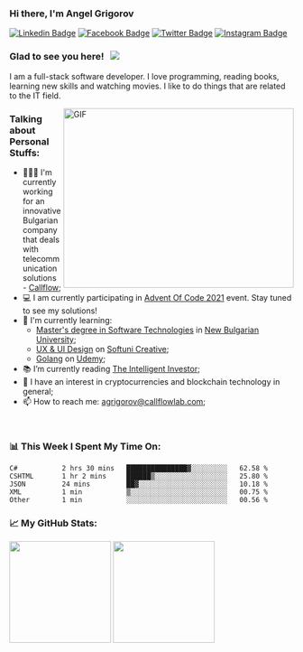 ### Hi there, I'm Angel Grigorov <img src="https://media.giphy.com/media/hvRJCLFzcasrR4ia7z/giphy.gif" width="15">

[![Linkedin Badge](https://img.shields.io/badge/-LinkedIn-0e76a8?style=flat-square&logo=Linkedin&logoColor=white)](https://linkedin.com/in/angelgrigorov1)
[![Facebook Badge](https://img.shields.io/badge/-Facebook-3b5998?style=flat-square&logo=Facebook&logoColor=white)](https://www.facebook.com/angelgrigoroV11)
[![Twitter Badge](https://img.shields.io/badge/-Twitter-00acee?style=flat-square&logo=Twitter&logoColor=white)](https://twitter.com/AngelGrigorov3)
[![Instagram Badge](https://img.shields.io/badge/-Instagram-e4405f?style=flat-square&logo=Instagram&logoColor=white)](https://instagram.com/angelgrigorov1/)

### Glad to see you here! &nbsp; ![](https://visitor-badge.glitch.me/badge?page_id=AngelGrigorov)

I am a full-stack software developer. I love programming, reading books, learning new skills and watching movies.
I like to do things that are related to the IT field.

<img align="right" alt="GIF" src="https://camo.githubusercontent.com/bad73067be0171aab9e958e844f2fffe8685814c10a3245aa363d31f9b649922/68747470733a2f2f6d656469612e67697068792e636f6d2f6d656469612f7167515567674143335066763638377150432f67697068792e676966" width="408" height="318" />
  

### Talking about Personal Stuffs:

- 👨🏻‍💻 I'm currently working for an innovative Bulgarian company that deals with telecommunication solutions - [Callflow](https://callflowlab.com/);
- :computer: I am currently participating in [Advent Of Code 2021](https://adventofcode.com/) event. Stay tuned to see my solutions!
- 🚀 I'm currently learning:
    - [Master's degree in Software Technologies](https://ecatalog.nbu.bg/default.asp?V_Year=2021&PageShow=programpresent&P_Menu=generalinfo&Fac_ID=4&M_PHD=0&P_ID=997&TabIndex=1&l=0) in [New Bulgarian University](https://www.nbu.bg/);
    - [UX & UI Design](https://creative.softuni.bg/modules/40/ux-and-ui-design-advanced/39) on [Softuni Creative](https://creative.softuni.bg/);
    - [Golang](https://www.udemy.com/course/go-the-complete-developers-guide/) on [Udemy](https://www.udemy.com/);
- :books: I’m currently reading [The Intelligent Investor](https://www.amazon.com/Intelligent-Investor-Definitive-Investing-Essentials/dp/0060555661);
- :money_with_wings: I have an interest in cryptocurrencies and blockchain technology in general;
- 📫 How to reach me: agrigorov@callflowlab.com;


</br>

### 📊 This Week I Spent My Time On:
<!--START_SECTION:waka-->

```text
C#           2 hrs 30 mins   ███████████████▓░░░░░░░░░   62.58 %
CSHTML       1 hr 2 mins     ██████▒░░░░░░░░░░░░░░░░░░   25.80 %
JSON         24 mins         ██▓░░░░░░░░░░░░░░░░░░░░░░   10.18 %
XML          1 min           ▒░░░░░░░░░░░░░░░░░░░░░░░░   00.75 %
Other        1 min           ░░░░░░░░░░░░░░░░░░░░░░░░░   00.56 %
```

<!--END_SECTION:waka-->


### 📈 My GitHub Stats:

<p>
  <img height="180em" src="https://github-readme-stats.vercel.app/api?username=AngelGrigorov&show_icons=true&hide_border=true&&count_private=true&include_all_commits=true" />
  <img height="180em" src="https://github-readme-stats.vercel.app/api/top-langs/?username=AngelGrigorov&exclude_repo=KNN-Image-Classification&show_icons=true&hide_border=true&layout=compact&langs_count=8"/>
</p>

